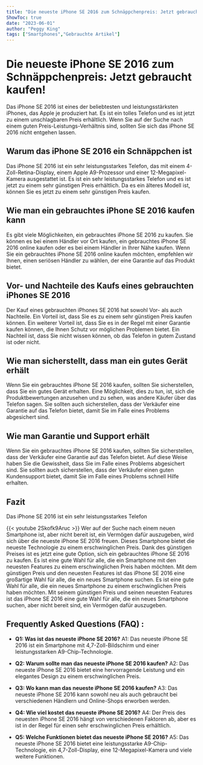```yaml
---
title: "Die neueste iPhone SE 2016 zum Schnäppchenpreis: Jetzt gebraucht kaufen!"
ShowToc: true 
date: "2023-06-01"
author: "Peggy King" 
tags: ["Smartphones","Gebrauchte Artikel"]
---
```

# Die neueste iPhone SE 2016 zum Schnäppchenpreis: Jetzt gebraucht kaufen!

Das iPhone SE 2016 ist eines der beliebtesten und leistungsstärksten iPhones, das Apple je produziert hat. Es ist ein tolles Telefon und es ist jetzt zu einem unschlagbaren Preis erhältlich. Wenn Sie auf der Suche nach einem guten Preis-Leistungs-Verhältnis sind, sollten Sie sich das iPhone SE 2016 nicht entgehen lassen.

## Warum das iPhone SE 2016 ein Schnäppchen ist

Das iPhone SE 2016 ist ein sehr leistungsstarkes Telefon, das mit einem 4-Zoll-Retina-Display, einem Apple A9-Prozessor und einer 12-Megapixel-Kamera ausgestattet ist. Es ist ein sehr leistungsstarkes Telefon und es ist jetzt zu einem sehr günstigen Preis erhältlich. Da es ein älteres Modell ist, können Sie es jetzt zu einem sehr günstigen Preis kaufen.

## Wie man ein gebrauchtes iPhone SE 2016 kaufen kann

Es gibt viele Möglichkeiten, ein gebrauchtes iPhone SE 2016 zu kaufen. Sie können es bei einem Händler vor Ort kaufen, ein gebrauchtes iPhone SE 2016 online kaufen oder es bei einem Händler in Ihrer Nähe kaufen. Wenn Sie ein gebrauchtes iPhone SE 2016 online kaufen möchten, empfehlen wir Ihnen, einen seriösen Händler zu wählen, der eine Garantie auf das Produkt bietet.

## Vor- und Nachteile des Kaufs eines gebrauchten iPhones SE 2016

Der Kauf eines gebrauchten iPhones SE 2016 hat sowohl Vor- als auch Nachteile. Ein Vorteil ist, dass Sie es zu einem sehr günstigen Preis kaufen können. Ein weiterer Vorteil ist, dass Sie es in der Regel mit einer Garantie kaufen können, die Ihnen Schutz vor möglichen Problemen bietet. Ein Nachteil ist, dass Sie nicht wissen können, ob das Telefon in gutem Zustand ist oder nicht.

## Wie man sicherstellt, dass man ein gutes Gerät erhält

Wenn Sie ein gebrauchtes iPhone SE 2016 kaufen, sollten Sie sicherstellen, dass Sie ein gutes Gerät erhalten. Eine Möglichkeit, dies zu tun, ist, sich die Produktbewertungen anzusehen und zu sehen, was andere Käufer über das Telefon sagen. Sie sollten auch sicherstellen, dass der Verkäufer eine Garantie auf das Telefon bietet, damit Sie im Falle eines Problems abgesichert sind.

## Wie man Garantie und Support erhält

Wenn Sie ein gebrauchtes iPhone SE 2016 kaufen, sollten Sie sicherstellen, dass der Verkäufer eine Garantie auf das Telefon bietet. Auf diese Weise haben Sie die Gewissheit, dass Sie im Falle eines Problems abgesichert sind. Sie sollten auch sicherstellen, dass der Verkäufer einen guten Kundensupport bietet, damit Sie im Falle eines Problems schnell Hilfe erhalten.

## Fazit

Das iPhone SE 2016 ist ein sehr leistungsstarkes Telefon

{{< youtube 2Skofk9Aruc >}} 
Wer auf der Suche nach einem neuen Smartphone ist, aber nicht bereit ist, ein Vermögen dafür auszugeben, wird sich über die neueste iPhone SE 2016 freuen. Dieses Smartphone bietet die neueste Technologie zu einem erschwinglichen Preis. Dank des günstigen Preises ist es jetzt eine gute Option, sich ein gebrauchtes iPhone SE 2016 zu kaufen. Es ist eine gute Wahl für alle, die ein Smartphone mit den neuesten Features zu einem erschwinglichen Preis haben möchten. Mit dem günstigen Preis und den neuesten Features ist das iPhone SE 2016 eine großartige Wahl für alle, die ein neues Smartphone suchen. Es ist eine gute Wahl für alle, die ein neues Smartphone zu einem erschwinglichen Preis haben möchten. Mit seinem günstigen Preis und seinen neuesten Features ist das iPhone SE 2016 eine gute Wahl für alle, die ein neues Smartphone suchen, aber nicht bereit sind, ein Vermögen dafür auszugeben.

## Frequently Asked Questions (FAQ) :
- **Q1: Was ist das neueste iPhone SE 2016?**
A1: Das neueste iPhone SE 2016 ist ein Smartphone mit 4,7-Zoll-Bildschirm und einer leistungsstarken A9-Chip-Technologie.

- **Q2: Warum sollte man das neueste iPhone SE 2016 kaufen?**
A2: Das neueste iPhone SE 2016 bietet eine hervorragende Leistung und ein elegantes Design zu einem erschwinglichen Preis.

- **Q3: Wo kann man das neueste iPhone SE 2016 kaufen?**
A3: Das neueste iPhone SE 2016 kann sowohl neu als auch gebraucht bei verschiedenen Händlern und Online-Shops erworben werden.

- **Q4: Wie viel kostet das neueste iPhone SE 2016?**
A4: Der Preis des neuesten iPhone SE 2016 hängt von verschiedenen Faktoren ab, aber es ist in der Regel für einen sehr erschwinglichen Preis erhältlich.

- **Q5: Welche Funktionen bietet das neueste iPhone SE 2016?**
A5: Das neueste iPhone SE 2016 bietet eine leistungsstarke A9-Chip-Technologie, ein 4,7-Zoll-Display, eine 12-Megapixel-Kamera und viele weitere Funktionen.


